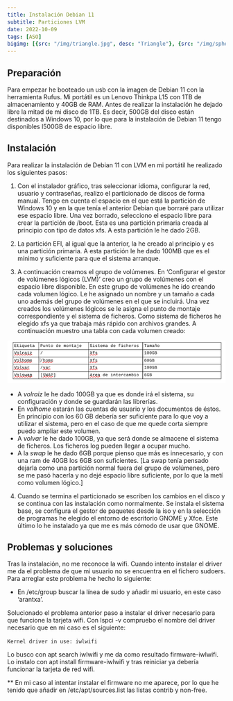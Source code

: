 ```yaml
---
title: Instalación Debian 11
subtitle: Particiones LVM
date: 2022-10-09
tags: [ASO]
bigimg: [{src: "/img/triangle.jpg", desc: "Triangle"}, {src: "/img/sphere.jpg", desc: "Sphere"}, {src: "/img/hexagon.jpg", desc: "Hexagon"}]
---
```


## Preparación

Para empezar he booteado un usb con la imagen de Debian 11 con la herramienta Rufus.
Mi portátil es un Lenovo Thinkpa L15 con 1TB de almacenamiento y 40GB de RAM. Antes de realizar la instalación he dejado libre la mitad de mi disco de 1TB. Es decir, 500GB del disco están destinados a Windows 10, por lo que para la instalación de Debian 11 tengo disponibles l500GB de espacio libre.


## Instalación

Para realizar la instalación de Debian 11 con LVM en mi portátil he realizado los siguientes pasos:

1. Con el instalador gráfico, tras seleccionar idioma, configurar la red, usuario y contraseñas, realizo el particionado de discos de forma manual. Tengo en cuenta el espacio en el que está la partición de Windows 10 y en la que tenía el anterior Debian que borraré para utilizar ese espacio libre. Una vez borrado, selecciono el espacio libre para crear la partición de /boot. Esta es una partición primaria creada al principio con tipo de datos xfs. A esta partición le he dado 2GB.

2. La partición EFI, al igual que la anterior, la he creado al principio y es una partición primaria. A esta partición le he dado 100MB que es el mínimo y suficiente para que el sistema arranque.


3. A continuación creamos el grupo de volúmenes. En ‘Configurar el gestor de volúmenes lógicos (LVM)’ creo un grupo de volúmenes con el espacio libre disponible. En este grupo de volúmenes he ido creando cada volumen lógico. Le he asignado un nombre y un tamaño a cada uno además del grupo de volúmenes en el que se incluirá.
Una vez creados los volúmenes lógicos se le asigna el punto de montaje correspondiente y el sistema de ficheros.
Como sistema de ficheros he elegido xfs ya que trabaja más rápido con archivos grandes. A continuación muestro una tabla con cada volumen creado:

![tabla](/img/aso/tabla_lvm.png)



  - A *volraiz* le he dado 100GB ya que es donde irá el sistema, su configuración y donde se guardarán las librerías.
  - En *volhome* estarán las cuentas de usuario y los documentos de éstos. En principio con los 60 GB debería ser suficiente para lo que voy a utilizar el sistema, pero en el caso de que me quede corta siempre puedo ampliar este volumen.
  - A *volvar* le he dado 100GB, ya que será donde se almacene el sistema de ficheros. Los ficheros log pueden llegar a ocupar mucho.
  - A la *swap* le he dado 6GB porque pienso que más es innecesario, y con una ram de 40GB los 6GB son suficientes. [La swap tenía pensado dejarla como una partición normal fuera del grupo de volúmenes, pero se me pasó hacerla y no dejé espacio libre suficiente, por lo que la metí como volumen lógico.]

4. Cuando se termina el particionado se escriben los cambios en el disco y se continua con las instalación como normalmente.
Se instala el sistema base, se configura el gestor de paquetes desde la iso y en la selección de programas he elegido el entorno de escritorio GNOME y Xfce. Este último lo he instalado ya que me es más cómodo de usar que GNOME.


## Problemas y soluciones

Tras la instalación, no me reconoce la wifi. Cuando intento instalar el driver me da el problema de que mi usuario no se encuentra en el fichero sudoers. Para arreglar este problema he hecho lo siguiente:

- En /etc/group buscar la línea de sudo y añadir mi usuario, en este caso ‘arantxa’.

Solucionado el problema anterior paso a instalar el driver necesario para que funcione la tarjeta wifi. Con lspci -v compruebo el nombre del driver necesario que en mi caso es el siguiente:

`Kernel driver in use: iwlwifi`

Lo busco con apt search iwlwifi y me da como resultado firmware-iwlwifi. Lo instalo con apt install firmware-iwlwifi y tras reiniciar ya debería funcionar la tarjeta de red wifi.

** En mi caso al intentar instalar el firmware no me aparece, por lo que he tenido que añadir en /etc/apt/sources.list las listas contrib y non-free.